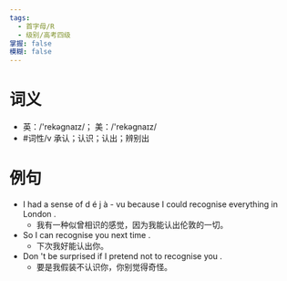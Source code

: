 ```yaml
---
tags:
  - 首字母/R
  - 级别/高考四级
掌握: false
模糊: false
---
```

# 词义
- 英：/'rekəgnaɪz/； 美：/'rekəgnaɪz/
- #词性/v  承认；认识；认出；辨别出
# 例句
- I had a sense of d é j à - vu because I could recognise everything in London .
	- 我有一种似曾相识的感觉，因为我能认出伦敦的一切。
- So I can recognise you next time .
	- 下次我好能认出你。
- Don 't be surprised if I pretend not to recognise you .
	- 要是我假装不认识你，你别觉得奇怪。
